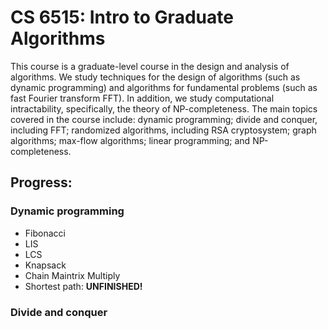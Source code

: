 # CS 6515: Intro to Graduate Algorithms

This course is a graduate-level course in the design and analysis of algorithms. We study techniques for the design of algorithms (such as dynamic programming) and algorithms for fundamental problems (such as fast Fourier transform FFT). In addition, we study computational intractability, specifically, the theory of NP-completeness. The main topics covered in the course include: dynamic programming; divide and conquer, including FFT; randomized algorithms, including RSA cryptosystem;  graph algorithms; max-flow algorithms; linear programming; and NP-completeness.

## Progress:

### Dynamic programming
* Fibonacci 
* LIS 
* LCS
* Knapsack
* Chain Maintrix  Multiply
* Shortest path: **UNFINISHED!**


### Divide and conquer

